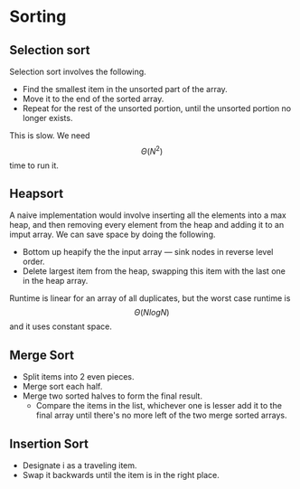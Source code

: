 # Sorting

## Selection sort

Selection sort involves the following.

* Find the smallest item in the unsorted part of the array.
* Move it to the end of the sorted array.
* Repeat for the rest of the unsorted portion, until the unsorted portion no longer exists.

This is slow. We need $$\Theta(N^2)$$ time to run it.

## Heapsort

A naive implementation would involve inserting all the elements into a max heap, and then removing every element from the heap and adding it to an imput array. We can save space by doing the following.

* Bottom up heapify the the input array — sink nodes in reverse level order.
* Delete largest item from the heap, swapping this item with the last one in the heap array.

Runtime is linear for an array of all duplicates, but the worst case runtime is $$\Theta(NlogN)$$ and it uses constant space.

## Merge Sort

* Split items into 2 even pieces.
* Merge sort each half.
* Merge two sorted halves to form the final result.
  * Compare the items in the list, whichever one is lesser add it to the final array until there's no more left of the two merge sorted arrays.

## Insertion Sort

* Designate i as a traveling item.
* Swap it backwards until the item is in the right place.

